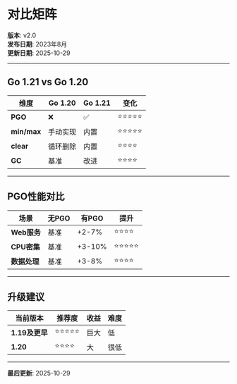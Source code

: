 ﻿# 对比矩阵

**版本**: v2.0  
**发布日期**: 2023年8月  
**更新日期**: 2025-10-29

---

## Go 1.21 vs Go 1.20

| 维度 | Go 1.20 | Go 1.21 | 变化 |
|------|---------|---------|------|
| **PGO** | ❌ | ✅ | ⭐⭐⭐⭐⭐ |
| **min/max** | 手动实现 | 内置 | ⭐⭐⭐⭐⭐ |
| **clear** | 循环删除 | 内置 | ⭐⭐⭐⭐ |
| **GC** | 基准 | 改进 | ⭐⭐⭐⭐ |

---

## PGO性能对比

| 场景 | 无PGO | 有PGO | 提升 |
|------|-------|-------|------|
| **Web服务** | 基准 | +2-7% | ⭐⭐⭐⭐ |
| **CPU密集** | 基准 | +3-10% | ⭐⭐⭐⭐⭐ |
| **数据处理** | 基准 | +3-8% | ⭐⭐⭐⭐ |

---

## 升级建议

| 当前版本 | 推荐度 | 收益 | 难度 |
|---------|-------|------|------|
| **1.19及更早** | ⭐⭐⭐⭐⭐ | 巨大 | 低 |
| **1.20** | ⭐⭐⭐⭐ | 大 | 很低 |

---

**最后更新**: 2025-10-29

